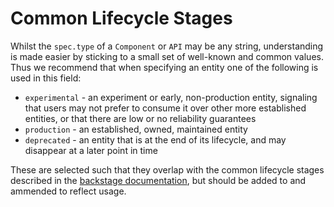 # Common Lifecycle Stages

<!--excerpt-start-->

Whilst the `spec.type` of a `Component` or `API` may be any string, understanding is made easier by sticking to a small set of well-known and common values. Thus we recommend that when specifying an entity one of the following is used in this field:

- `experimental` - an experiment or early, non-production entity, signaling that users may not prefer to consume it over other more established entities, or that there are low or no reliability guarantees
- `production` - an established, owned, maintained entity
- `deprecated` - an entity that is at the end of its lifecycle, and may disappear at a later point in time

<!--excerpt-end-->

These are selected such that they overlap with the common lifecycle stages described in the [backstage documentation](https://backstage.io/docs/features/software-catalog/descriptor-format/#speclifecycle-required), but should be added to and ammended to reflect usage.

